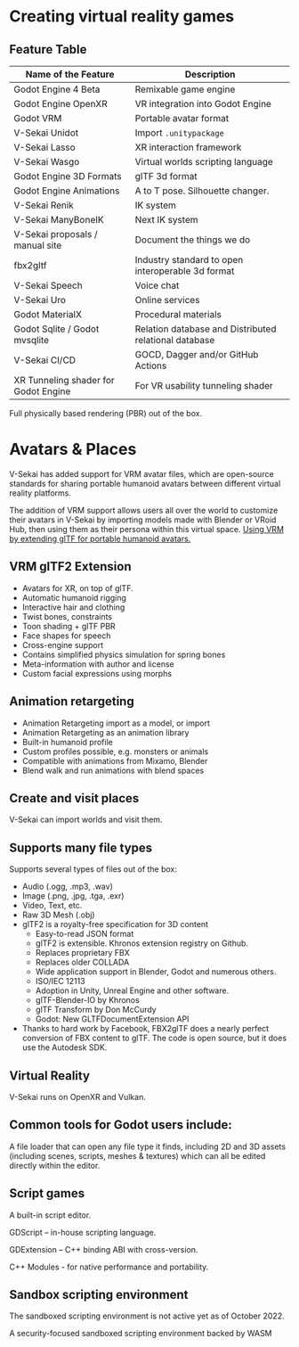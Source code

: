 # Creating virtual reality games

## Feature Table

| Name of the Feature                  | Description                                           |
| ------------------------------------ | ----------------------------------------------------- |
| Godot Engine 4 Beta                  | Remixable game engine                                 |
| Godot Engine OpenXR                  | VR integration into Godot Engine                      |
| Godot VRM                            | Portable avatar format                                |
| V-Sekai Unidot                       | Import `.unitypackage`                                |
| V-Sekai Lasso                        | XR interaction framework                              |
| V-Sekai Wasgo                        | Virtual worlds scripting language                     |
| Godot Engine 3D Formats              | glTF 3d format                                        |
| Godot Engine Animations              | A to T pose. Silhouette changer.                      |
| V-Sekai Renik                        | IK system                                             |
| V-Sekai ManyBoneIK                   | Next IK system                                        |
| V-Sekai proposals / manual site      | Document the things we do                             |
| fbx2gltf                             | Industry standard to open interoperable 3d format     |
| V-Sekai Speech                       | Voice chat                                            |
| V-Sekai Uro                          | Online services                                       |
| Godot MaterialX                      | Procedural materials                                  |
| Godot Sqlite / Godot mvsqlite        | Relation database and Distributed relational database |
| V-Sekai CI/CD                        | GOCD, Dagger and/or GitHub Actions                    |
| XR Tunneling shader for Godot Engine | For VR usability tunneling shader                     |

Full physically based rendering (PBR) out of the box.

# Avatars & Places

V-Sekai has added support for VRM avatar files, which are open-source standards for sharing portable humanoid avatars between different virtual reality platforms.

The addition of VRM support allows users all over the world to customize their avatars in V-Sekai by importing models made with Blender or VRoid Hub, then using them as their persona within this virtual space.
[Using VRM by extending glTF for portable humanoid avatars.](https://www.khronos.org/assets/uploads/developers/presentations/VRM-Extending-glTF-for-Portable-Humanoid-Avatars_SIGGRAPH-Asia_Nov19.pdf)

## VRM glTF2 Extension

- Avatars for XR, on top of glTF.
- Automatic humanoid rigging
- Interactive hair and clothing
- Twist bones, constraints
- Toon shading + glTF PBR
- Face shapes for speech
- Cross-engine support
- Contains simplified physics simulation for spring bones
- Meta-information with author and license
- Custom facial expressions using morphs

## Animation retargeting

- Animation Retargeting import as a model, or import
- Animation Retargeting as an animation library
- Built-in humanoid profile
- Custom profiles possible, e.g. monsters or animals
- Compatible with animations from Mixamo, Blender
- Blend walk and run animations with blend spaces

## Create and visit places

V-Sekai can import worlds and visit them.

## Supports many file types

Supports several types of files out of the box:

- Audio (.ogg, .mp3, .wav)
- Image (.png, .jpg, .tga, .exr)
- Video, Text, etc.
- Raw 3D Mesh (.obj)
- glTF2 is a royalty-free specification for 3D content
  - Easy-to-read JSON format
  - glTF2 is extensible. Khronos extension registry on Github.
  - Replaces proprietary FBX
  - Replaces older COLLADA
  - Wide application support in Blender, Godot and numerous others.
  - ISO/IEC 12113
  - Adoption in Unity, Unreal Engine and other software.
  - glTF-Blender-IO by Khronos
  - glTF Transform by Don McCurdy
  - Godot: New GLTFDocumentExtension API
- Thanks to hard work by Facebook, FBX2glTF does a nearly perfect conversion of FBX content to glTF. The code is open source, but it does use the Autodesk SDK.

## Virtual Reality

V-Sekai runs on OpenXR and Vulkan.

## Common tools for Godot users include:

A file loader that can open any file type it finds, including 2D and 3D assets (including scenes, scripts, meshes & textures) which can all be edited directly within the editor.

## Script games

A built-in script editor.

GDScript – in-house scripting language.

GDExtension – C++ binding ABI with cross-version.

C++ Modules - for native performance and portability.

## Sandbox scripting environment

The sandboxed scripting environment is not active yet as of October 2022.

A security-focused sandboxed scripting environment backed by WASM
